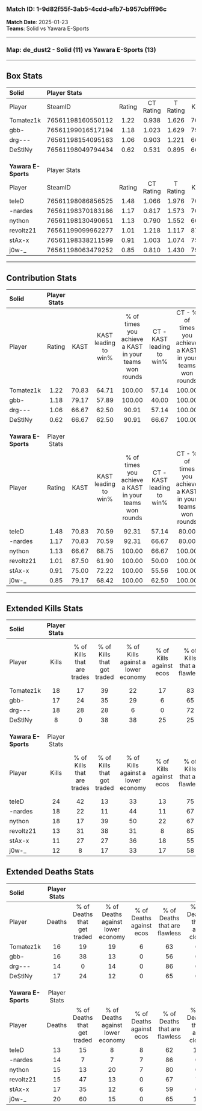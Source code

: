 ### Match ID: 1-9d82f55f-3ab5-4cdd-afb7-b957cbfff96c  
**Match Date**: 2025-01-23  
**Teams**: Solid vs Yawara E-Sports  

---  

### **Map**: de_dust2 - Solid (11) vs Yawara E-Sports (13)  
---  

## Box Stats  

| **Solid**           | Player Stats      |        |           |          |       |      |       |         |        |      |     |
| :- | :- | :-: | :-: | :-: | :-: | :-: | :-: | :-: | :-: | :-: | :-: |
| Player              | SteamID           | Rating | CT Rating | T Rating | KAST  | ADR  | Kills | Assists | Deaths | K/D  | HS% |
| Tomatez1k           | 76561198160550112 |  1.22  |   0.938   |  1.626   | 70.83 | 99.7 |  18   |    6    |   16   | 1.13 | 72  |
| gbb-                | 76561199016517194 |  1.18  |   1.023   |  1.629   | 79.17 | 82.9 |  17   |    5    |   16   | 1.06 | 58  |
| drg---              | 76561198154095163 |  1.06  |   0.903   |  1.221   | 66.67 | 52.6 |  18   |    2    |   14   | 1.29 | 72  |
| DeStlNy             | 76561198049794434 |  0.62  |   0.531   |  0.895   | 66.67 | 45.3 |   8   |    5    |   17   | 0.47 | 50  |
|                     |                   |        |           |          |       |      |       |         |        |      |     |
|                     |                   |        |           |          |       |      |       |         |        |      |     |
|                     |                   |        |           |          |       |      |       |         |        |      |     |
| **Yawara E-Sports** | Player Stats      |        |           |          |       |      |       |         |        |      |     |
| Player              | SteamID           | Rating | CT Rating | T Rating | KAST  | ADR  | Kills | Assists | Deaths | K/D  | HS% |
| teleD               | 76561198086856525 |  1.48  |   1.066   |  1.976   | 70.83 | 92.9 |  24   |    6    |   13   | 1.85 | 45  |
| -nardes             | 76561198370183186 |  1.17  |   0.817   |  1.573   | 70.83 | 71.2 |  18   |    7    |   14   | 1.29 | 22  |
| nython              | 76561198130490651 |  1.13  |   0.790   |  1.552   | 66.67 | 78.5 |  18   |    3    |   15   | 1.20 | 61  |
| revoltz21           | 76561199099962277 |  1.01  |   1.218   |  1.117   | 87.50 | 52.6 |  13   |    2    |   15   | 0.87 | 46  |
| stAx-x              | 76561198338211599 |  0.91  |   1.003   |  1.074   | 75.00 | 73.8 |  11   |   10    |   17   | 0.65 | 72  |
| j0w-_               | 76561198063479252 |  0.85  |   0.810   |  1.430   | 79.17 | 59.9 |  12   |    8    |   20   | 0.60 | 75  |
---  

## Contribution Stats  

| **Solid**           | Player Stats |       |                      |                                                        |                           |                                                             |                          |                                                            |
| :- | :-: | :-: | :-: | :-: | :-: | :-: | :-: | :-: |
| Player              |    Rating    | KAST  | KAST leading to win% | % of times you achieve a KAST in your teams won rounds | CT - KAST leading to win% | CT - % of times you achieve a KAST in your teams won rounds | T - KAST leading to win% | T - % of times you achieve a KAST in your teams won rounds |
| Tomatez1k           |     1.22     | 70.83 |        64.71         |                         100.00                         |           57.14           |                           100.00                            |          70.00           |                           100.00                           |
| gbb-                |     1.18     | 79.17 |        57.89         |                         100.00                         |           40.00           |                           100.00                            |          77.78           |                           100.00                           |
| drg---              |     1.06     | 66.67 |        62.50         |                         90.91                          |           57.14           |                           100.00                            |          66.67           |                           85.71                            |
| DeStlNy             |     0.62     | 66.67 |        62.50         |                         90.91                          |           66.67           |                           100.00                            |          60.00           |                           85.71                            |
|                     |              |       |                      |                                                        |                           |                                                             |                          |                                                            |
|                     |              |       |                      |                                                        |                           |                                                             |                          |                                                            |
|                     |              |       |                      |                                                        |                           |                                                             |                          |                                                            |
| **Yawara E-Sports** | Player Stats |       |                      |                                                        |                           |                                                             |                          |                                                            |
| Player              |    Rating    | KAST  | KAST leading to win% | % of times you achieve a KAST in your teams won rounds | CT - KAST leading to win% | CT - % of times you achieve a KAST in your teams won rounds | T - KAST leading to win% | T - % of times you achieve a KAST in your teams won rounds |
| teleD               |     1.48     | 70.83 |        70.59         |                         92.31                          |           57.14           |                            80.00                            |          80.00           |                           100.00                           |
| -nardes             |     1.17     | 70.83 |        70.59         |                         92.31                          |           66.67           |                            80.00                            |          72.73           |                           100.00                           |
| nython              |     1.13     | 66.67 |        68.75         |                         100.00                         |           66.67           |                           100.00                            |          70.00           |                           100.00                           |
| revoltz21           |     1.01     | 87.50 |        61.90         |                         100.00                         |           50.00           |                           100.00                            |          72.73           |                           100.00                           |
| stAx-x              |     0.91     | 75.00 |        72.22         |                         100.00                         |           55.56           |                           100.00                            |          88.89           |                           100.00                           |
| j0w-_               |     0.85     | 79.17 |        68.42         |                         100.00                         |           62.50           |                           100.00                            |          72.73           |                           100.00                           |
---  

## Extended Kills Stats  

| **Solid**           | Player Stats |                            |                            |                                    |                         |                              |                                 |                                       |                    |           |
| :- | :-: | :-: | :-: | :-: | :-: | :-: | :-: | :-: | :-: | :-: |
| Player              |    Kills     | % of Kills that are trades | % of Kills that got traded | % of Kills against a lower economy | % of Kills against ecos | % of Kills that are flawless | % of Kills that are close duels | % of Kills that are assisted by flash | Pistol Round Kills | AWP Kills |
| Tomatez1k           |      18      |             17             |             39             |                 22                 |           17            |              83              |                0                |                   6                   |         0          |     3     |
| gbb-                |      17      |             24             |             35             |                 29                 |            6            |              65              |                6                |                  12                   |         0          |     2     |
| drg---              |      18      |             28             |             28             |                 6                  |            0            |              72              |               11                |                   0                   |         0          |     1     |
| DeStlNy             |      8       |             0              |             38             |                 38                 |           25            |              25              |               25                |                   0                   |         0          |     1     |
|                     |              |                            |                            |                                    |                         |                              |                                 |                                       |                    |           |
|                     |              |                            |                            |                                    |                         |                              |                                 |                                       |                    |           |
|                     |              |                            |                            |                                    |                         |                              |                                 |                                       |                    |           |
| **Yawara E-Sports** | Player Stats |                            |                            |                                    |                         |                              |                                 |                                       |                    |           |
| Player              |    Kills     | % of Kills that are trades | % of Kills that got traded | % of Kills against a lower economy | % of Kills against ecos | % of Kills that are flawless | % of Kills that are close duels | % of Kills that are assisted by flash | Pistol Round Kills | AWP Kills |
| teleD               |      24      |             42             |             13             |                 33                 |           13            |              75              |                0                |                  17                   |         0          |     3     |
| -nardes             |      18      |             22             |             11             |                 44                 |           11            |              67              |                0                |                   0                   |         10         |     1     |
| nython              |      18      |             17             |             39             |                 50                 |           22            |              67              |                6                |                   0                   |         8          |     3     |
| revoltz21           |      13      |             31             |             38             |                 31                 |            8            |              85              |                8                |                   0                   |         0          |     1     |
| stAx-x              |      11      |             27             |             27             |                 36                 |           18            |              55              |                0                |                  18                   |         0          |     1     |
| j0w-_               |      12      |             8              |             17             |                 33                 |           17            |              58              |                0                |                  17                   |         0          |     0     |
## Extended Deaths Stats  

| **Solid**           | Player Stats |                             |                                   |                          |                               |                            |                           |               |
| :- | :-: | :-: | :-: | :-: | :-: | :-: | :-: | :-: |
| Player              |    Deaths    | % of Deaths that get traded | % of Deaths against lower economy | % of Deaths against ecos | % of Deaths that are flawless | % of Deaths that are close | % of Deaths while blinded | Deaths to AWP |
| Tomatez1k           |      16      |             19              |                19                 |            6             |              63               |             6              |             6             |       4       |
| gbb-                |      16      |             38              |                13                 |            0             |              56               |             0              |            13             |       0       |
| drg---              |      14      |              0              |                14                 |            0             |              86               |             0              |            14             |       3       |
| DeStlNy             |      17      |             24              |                12                 |            0             |              65               |             0              |            18             |       1       |
|                     |              |                             |                                   |                          |                               |                            |                           |               |
|                     |              |                             |                                   |                          |                               |                            |                           |               |
|                     |              |                             |                                   |                          |                               |                            |                           |               |
| **Yawara E-Sports** | Player Stats |                             |                                   |                          |                               |                            |                           |               |
| Player              |    Deaths    | % of Deaths that get traded | % of Deaths against lower economy | % of Deaths against ecos | % of Deaths that are flawless | % of Deaths that are close | % of Deaths while blinded | Deaths to AWP |
| teleD               |      13      |             15              |                 8                 |            8             |              62               |             15             |             0             |       0       |
| -nardes             |      14      |              7              |                 7                 |            7             |              86               |             0              |             7             |       2       |
| nython              |      15      |             13              |                20                 |            7             |              80               |             0              |             0             |       2       |
| revoltz21           |      15      |             47              |                13                 |            0             |              67               |             7              |             0             |       2       |
| stAx-x              |      17      |             35              |                12                 |            6             |              59               |             6              |             0             |       2       |
| j0w-_               |      20      |             60              |                15                 |            0             |              65               |             10             |            10             |       2       |
